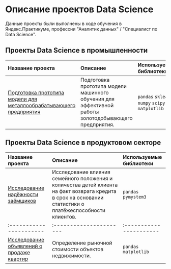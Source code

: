 # Описание проектов Data Science 

Данные проекты были выполнены в ходе обучения в Яндекс.Практикуме, профессии "Аналитик данных" / "Специалист по Data Science".

## Проекты Data Science в промышленности

| Название проекта | Описание | Используемые библиотеки | 
| :---------------------- | :---------------------- | :---------------------- |
| [Подготовка прототипа модели для металлообрабатывающего предприятия](Подготовка-прототипа-модели-для-металлообрабатывающего-предприятия) | Подготовка прототипа модели машинного обучения для эффективной работы золотодобывающего предприятия.| `pandas` `sklearn` `numpy` `scipy` `matplotlib` |

## Проекты Data Science в продуктовом секторе

| Название проекта | Описание | Используемые библиотеки | 
| :---------------------- | :---------------------- | :---------------------- |
| [Исследование надёжности заёмщиков](Исследование-надёжности-заёмщиков) | Исследование влияния семейного положения и количества детей клиента на факт возврата кредита в срок на основании статистики о платёжеспособности клиентов.| `pandas` `pymystem3` |
| :---------------------- | :---------------------- | :---------------------- |
| [Исследование объявлений о продаже квартир](Исследование-объявлений-о-продаже-квартир) | Определение рыночной стоимости объектов недвижимости.| `pandas` `matplotlib` |

